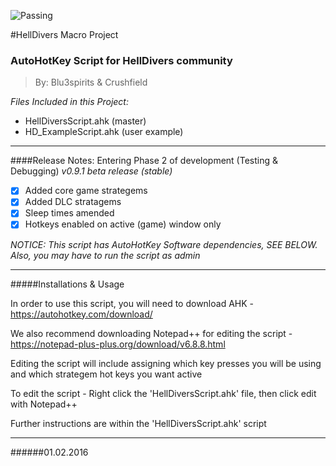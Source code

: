![Passing](https://img.shields.io/sensiolabs/i/45afb680-d4e6-4e66-93ea-bcfa79eb8a87.svg)

#HellDivers Macro Project

<h3>AutoHotKey Script for HellDivers community</h3>

> By: Blu3spirits & Crushfield

_Files Included in this Project:_
- HellDiversScript.ahk (master)
- HD_ExampleScript.ahk (user example)

---

####Release Notes: Entering Phase 2 of development (Testing & Debugging)
_v0.9.1 beta release (stable)_

- [x] Added core game strategems
- [x] Added DLC stratagems
- [x] Sleep times amended
- [x] Hotkeys enabled on active (game) window only

_NOTICE: This script has AutoHotKey Software dependencies, SEE BELOW. Also, you may have to run the script as admin_

---

#####Installations & Usage

In order to use this script, you will need to download AHK - https://autohotkey.com/download/

We also recommend downloading Notepad++ for editing the script - https://notepad-plus-plus.org/download/v6.8.8.html

Editing the script will include assigning which key presses you will be using and which strategem hot keys you want active

To edit the script - Right click the 'HellDiversScript.ahk' file, then click edit with Notepad++

Further instructions are within the 'HellDiversScript.ahk' script


---

######01.02.2016


